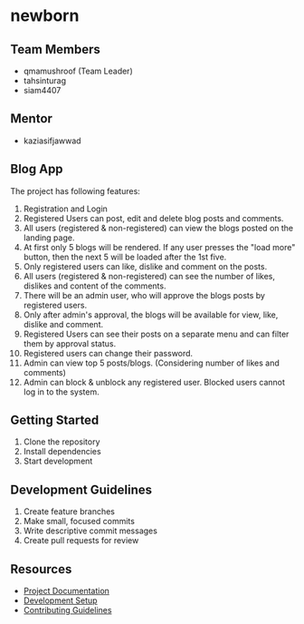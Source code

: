 # newborn

## Team Members
- qmamushroof (Team Leader)
- tahsinturag
- siam4407

## Mentor
- kaziasifjawwad

## Blog App
The project has following features:
1. Registration and Login
1. Registered Users can post, edit and delete blog posts and comments.
1. All users (registered & non-registered) can view the blogs posted on the landing page.
1. At first only 5 blogs will be rendered. If any user presses the "load more" button, then the next 5 will be loaded after the 1st five.
1. Only registered users can like, dislike and comment on the posts.
1. All users  (registered & non-registered) can see the number of likes, dislikes and content of the comments.
1. There will be an admin user, who will approve the blogs posts by registered users.
1. Only after admin's approval, the blogs will be available for view, like, dislike and comment.
1. Registered Users can see their posts on a separate menu and can filter them by approval status.
1. Registered users can change their password.
1. Admin can view top 5 posts/blogs. (Considering number of likes and comments)
1. Admin can block & unblock  any registered user. Blocked users cannot log in to the system.


## Getting Started
1. Clone the repository
2. Install dependencies
3. Start development

## Development Guidelines
1. Create feature branches
2. Make small, focused commits
3. Write descriptive commit messages
4. Create pull requests for review

## Resources
- [Project Documentation](docs/)
- [Development Setup](docs/setup.md)
- [Contributing Guidelines](CONTRIBUTING.md)

